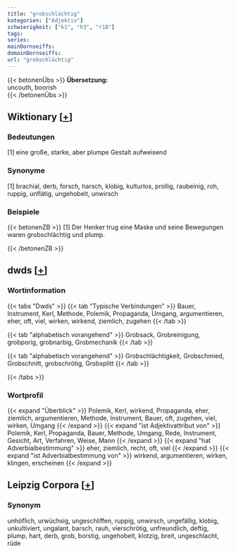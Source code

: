 ```yaml
---
title: "grobschlächtig"
kategorien: ["Adjektiv"]
schwierigkeit: ["k1", "h3", "r18"]
tags:
series:
mainDornseiffs:
domainDornseiffs:
url: "grobschlächtig"
---
```


{{< betonenÜbs >}}
**Übersetzung:**  
uncouth, boorish  
{{< /betonenÜbs >}}

## Wiktionary [[+](https://de.wiktionary.org/wiki/grobschlächtig)]

### Bedeutungen
[1] eine große, starke, aber plumpe Gestalt aufweisend  

### Synonyme
[1] brachial, derb, forsch, harsch, klobig, kulturlos, prollig, raubeinig, roh, ruppig, unflätig, ungehobelt, unwirsch  

### Beispiele
{{< betonenZB >}}
[1] Der Henker trug eine Maske und seine Bewegungen waren grobschlächtig und plump.  

{{< /betonenZB >}}


## dwds [[+](https://www.dwds.de/wb/grobschlächtig)]

### Wortinformation
{{< tabs "Dwds" >}}
{{< tab "Typische Verbindungen" >}}
Bauer, Instrument, Kerl, Methode, Polemik, Propaganda, Umgang, argumentieren, eher, oft, viel, wirken, wirkend, ziemlich, zugehen
{{< /tab >}}

{{< tab "alphabetisch vorangehend" >}}
Grobsack, Grobreinigung, grobporig, grobnarbig, Grobmechanik
{{< /tab >}}

{{< tab "alphabetisch vorangehend" >}}
Grobschlächtigkeit, Grobschmied, Grobschnitt, grobschrötig, Grobsplitt
{{< /tab >}}

{{< /tabs >}}

### Wortprofil
{{< expand "Überblick" >}} Polemik, Kerl, wirkend, Propaganda, eher, ziemlich, argumentieren, Methode, Instrument, Bauer, oft, zugehen, viel, wirken, Umgang {{< /expand >}}
{{< expand "ist Adjektivattribut von" >}} Polemik, Kerl, Propaganda, Bauer, Methode, Umgang, Rede, Instrument, Gesicht, Art, Verfahren, Weise, Mann {{< /expand >}}
{{< expand "hat Adverbialbestimmung" >}} eher, ziemlich, recht, oft, viel {{< /expand >}}
{{< expand "ist Adverbialbestimmung von" >}} wirkend, argumentieren, wirken, klingen, erscheinen {{< /expand >}}

## Leipzig Corpora [[+](https://corpora.uni-leipzig.de/en/res?word=grobschlächtig&corpusId=deu_newscrawl-public_2018)]


### Synonym
unhöflich, urwüchsig, ungeschliffen, ruppig, unwirsch, ungefällig, klobig, unkultiviert, ungalant, barsch, rauh, vierschrötig, unfreundlich, deftig, plump, hart, derb, grob, borstig, ungehobelt, klotzig, breit, ungeschlacht, rüde

